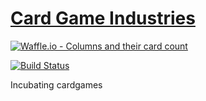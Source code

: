 # [Card Game Industries](https://cardgameindustries.github.io)

[![Waffle.io - Columns and their card count](https://badge.waffle.io/CardgameIndustries/CardgameIndustries.github.io.svg?columns=all)](https://waffle.io/CardgameIndustries/CardgameIndustries.github.io)

[![Build Status](https://travis-ci.org/CardgameIndustries/CardgameIndustries.github.io.svg?branch=gatsby)](https://travis-ci.org/CardgameIndustries/CardgameIndustries.github.io)

Incubating cardgames
